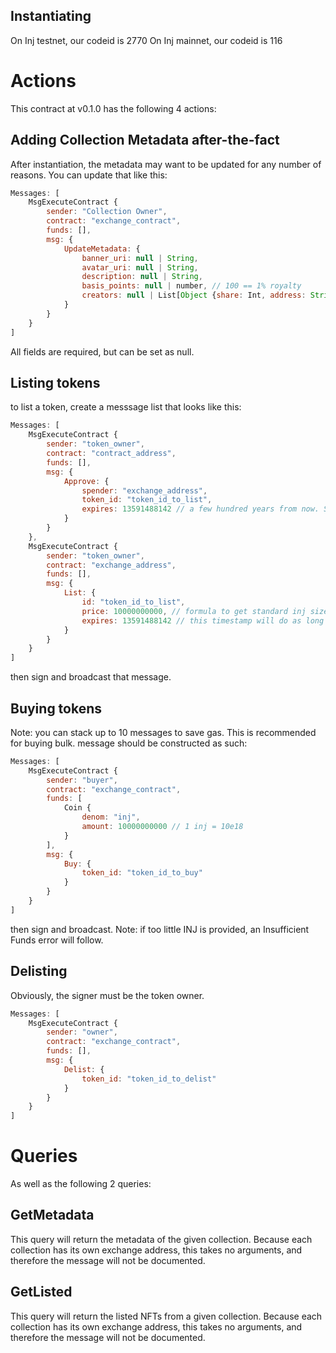 ## Instantiating
On Inj testnet, our codeid is 2770
On Inj mainnet, our codeid is 116

# Actions
This contract at v0.1.0 has the following 4 actions:

## Adding Collection Metadata after-the-fact
After instantiation, the metadata may want to be updated for any number of reasons. 
You can update that like this:
```js
Messages: [
    MsgExecuteContract {
        sender: "Collection Owner",
        contract: "exchange_contract",
        funds: [],
        msg: {
            UpdateMetadata: {
                banner_uri: null | String,
                avatar_uri: null | String,
                description: null | String,
                basis_points: null | number, // 100 == 1% royalty
                creators: null | List[Object {share: Int, address: String}]
            }
        }
    }
]
```
All fields are required, but can be set as null. 

## Listing tokens
to list a token, create a messsage list that looks like this:
```js
Messages: [
    MsgExecuteContract {
        sender: "token_owner",
        contract: "contract_address",
        funds: [],
        msg: {
            Approve: {
                spender: "exchange_address",
                token_id: "token_id_to_list",
                expires: 13591488142 // a few hundred years from now. Set as actual expirey if applicable 
            }
        }
    },
    MsgExecuteContract {
        sender: "token_owner",
        contract: "exchange_address",
        funds: [],
        msg: {
            List: {
                id: "token_id_to_list",
                price: 10000000000, // formula to get standard inj size is n / 10e18
                expires: 13591488142 // this timestamp will do as long as some climate theory is correct
            }
        }
    }
]
```
then sign and broadcast that message.  

## Buying tokens
Note: you can stack up to 10 messages to save gas. This is recommended for buying bulk.
message should be constructed as such:
```js
Messages: [
    MsgExecuteContract {
        sender: "buyer",
        contract: "exchange_contract",
        funds: [
            Coin {
                denom: "inj",
                amount: 10000000000 // 1 inj = 10e18
            }
        ],
        msg: {
            Buy: {
                token_id: "token_id_to_buy"
            }
        }
    }
]
```
then sign and broadcast.
Note: if too little INJ is provided, an Insufficient Funds error will follow.

## Delisting 
Obviously, the signer must be the token owner.
```js
Messages: [
    MsgExecuteContract {
        sender: "owner",
        contract: "exchange_contract",
        funds: [],
        msg: {
            Delist: {
                token_id: "token_id_to_delist"
            }
        }
    }
]
```

# Queries 
As well as the following 2 queries:

## GetMetadata
This query will return the metadata of the given collection. Because each collection has its own exchange address, this takes no arguments, and therefore the message will not be documented.

## GetListed
This query will return the listed NFTs from a given collection. Because each collection has its own exchange address, this takes no arguments, and therefore the message will not be documented.
